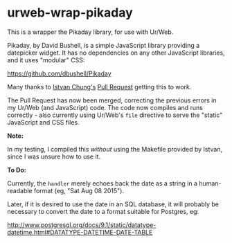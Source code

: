 # urweb-wrap-pikaday

This is a wrapper the Pikaday library, for use with Ur/Web.

Pikaday, by David Bushell, is a simple JavaScript library providing a datepicker widget. It has no dependencies on any other JavaScript libraries, and it uses "modular" CSS: 

https://github.com/dbushell/Pikaday

Many thanks to [Istvan Chung's](http://www.impredicative.com/pipermail/ur/2015-August/002165.html) [Pull Request](https://github.com/StefanScott/urweb-pikaday/pull/1) getting this to work. 

The Pull Request has now been merged, correcting the previous errors in my Ur/Web (and JavaScript) code. The code now compiles and runs correctly - also currently using Ur/Web's `file` directive to serve the "static" JavaScript and CSS files.

**Note:**

In my testing, I compiled this *without* using the Makefile provided by Istvan, since I was unsure how to use it.

**To Do:**

Currently, the `handler` merely echoes back the date as a string in a human-readable format (eg, "Sat Aug 08 2015"). 

Later, if it is desired to use the date in an SQL database, it will probably be necessary to convert the date to a format suitable for Postgres, eg:

http://www.postgresql.org/docs/9.1/static/datatype-datetime.html#DATATYPE-DATETIME-DATE-TABLE


